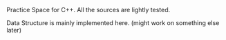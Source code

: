 Practice Space for C++.
All the sources are lightly tested.

Data Structure is mainly implemented here. (might work on something else later)